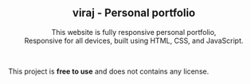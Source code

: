 <div align="center">
  


  <h2 align="center">viraj - Personal portfolio</h2>

  This website is fully responsive personal portfolio, <br />Responsive for all devices, built using HTML, CSS, and JavaScript.

  

</div>

<br />


This project is **free to use** and does not contains any license.
